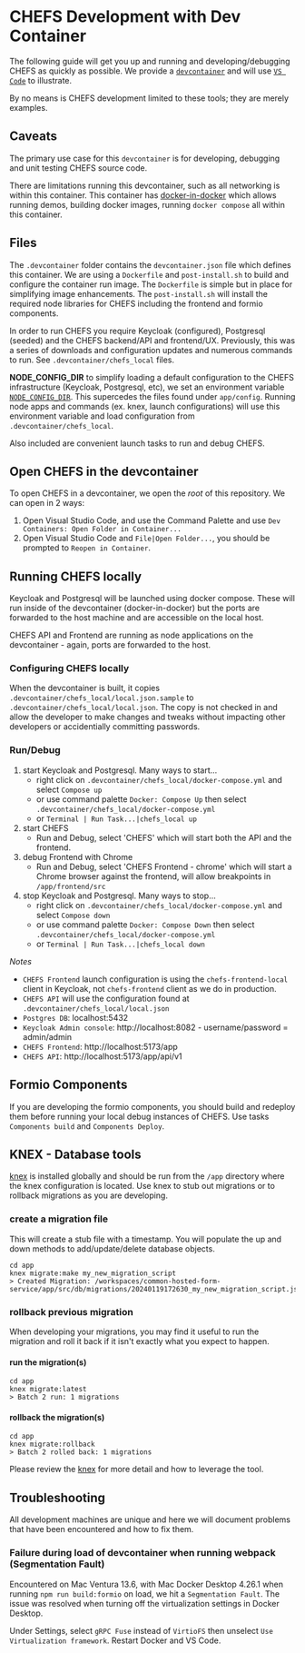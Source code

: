 # CHEFS Development with Dev Container

The following guide will get you up and running and developing/debugging CHEFS as quickly as possible.
We provide a [`devcontainer`](https://containers.dev) and will use [`VS Code`](https://code.visualstudio.com) to illustrate.

By no means is CHEFS development limited to these tools; they are merely examples.

## Caveats

The primary use case for this `devcontainer` is for developing, debugging and unit testing CHEFS source code.

There are limitations running this devcontainer, such as all networking is within this container. This container has [docker-in-docker](https://github.com/microsoft/vscode-dev-containers/blob/main/script-library/docs/docker-in-docker.md) which allows running demos, building docker images, running `docker compose` all within this container.

## Files

The `.devcontainer` folder contains the `devcontainer.json` file which defines this container. We are using a `Dockerfile` and `post-install.sh` to build and configure the container run image. The `Dockerfile` is simple but in place for simplifying image enhancements. The `post-install.sh` will install the required node libraries for CHEFS including the frontend and formio components.

In order to run CHEFS you require Keycloak (configured), Postgresql (seeded) and the CHEFS backend/API and frontend/UX. Previously, this was a series of downloads and configuration updates and numerous commands to run. See `.devcontainer/chefs_local` files.

**NODE_CONFIG_DIR** to simplify loading a default configuration to the CHEFS infrastructure (Keycloak, Postgresql, etc), we set an environment variable [`NODE_CONFIG_DIR`](https://github.com/node-config/node-config/wiki/Environment-Variables#node_config_dir). This supercedes the files found under `app/config`. Running node apps and commands (ex. knex, launch configurations) will use this environment variable and load configuration from `.devcontainer/chefs_local`.

Also included are convenient launch tasks to run and debug CHEFS.

## Open CHEFS in the devcontainer

To open CHEFS in a devcontainer, we open the _root_ of this repository. We can open in 2 ways:

1. Open Visual Studio Code, and use the Command Palette and use `Dev Containers: Open Folder in Container...`
2. Open Visual Studio Code and `File|Open Folder...`, you should be prompted to `Reopen in Container`.

## Running CHEFS locally

Keycloak and Postgresql will be launched using docker compose. These will run inside of the devcontainer (docker-in-docker) but the ports are forwarded to the host machine and are accessible on the local host.

CHEFS API and Frontend are running as node applications on the devcontainer - again, ports are forwarded to the host.

### Configuring CHEFS locally

When the devcontainer is built, it copies `.devcontainer/chefs_local/local.json.sample` to `.devcontainer/chefs_local/local.json`. The copy is not checked in and allow the developer to make changes and tweaks without impacting other developers or accidentially committing passwords.

### Run/Debug

1. start Keycloak and Postgresql. Many ways to start...
   - right click on `.devcontainer/chefs_local/docker-compose.yml` and select `Compose up`
   - or use command palette `Docker: Compose Up` then select `.devcontainer/chefs_local/docker-compose.yml`
   - or `Terminal | Run Task...|chefs_local up`
2. start CHEFS
   - Run and Debug, select 'CHEFS' which will start both the API and the frontend.
3. debug Frontend with Chrome
   - Run and Debug, select 'CHEFS Frontend - chrome' which will start a Chrome browser against the frontend, will allow breakpoints in `/app/frontend/src`
4. stop Keycloak and Postgresql. Many ways to stop...
   - right click on `.devcontainer/chefs_local/docker-compose.yml` and select `Compose down`
   - or use command palette `Docker: Compose Down` then select `.devcontainer/chefs_local/docker-compose.yml`
   - or `Terminal | Run Task...|chefs_local down`

_Notes_

- `CHEFS Frontend` launch configuration is using the `chefs-frontend-local` client in Keycloak, not `chefs-frontend` client as we do in production.
- `CHEFS API` will use the configuration found at `.devcontainer/chefs_local/local.json`
- `Postgres DB`: localhost:5432
- `Keycloak Admin console`: http://localhost:8082 - username/password = admin/admin
- `CHEFS Frontend`: http://localhost:5173/app
- `CHEFS API`: http://localhost:5173/app/api/v1

## Formio Components

If you are developing the formio components, you should build and redeploy them before running your local debug instances of CHEFS. Use tasks `Components build` and `Components Deploy`.

## KNEX - Database tools

[knex](https://knexjs.org) is installed globally and should be run from the `/app` directory where the knex configuration is located. Use knex to stub out migrations or to rollback migrations as you are developing.

### create a migration file

This will create a stub file with a timestamp. You will populate the up and down methods to add/update/delete database objects.

```
cd app
knex migrate:make my_new_migration_script
> Created Migration: /workspaces/common-hosted-form-service/app/src/db/migrations/20240119172630_my_new_migration_script.js
```

### rollback previous migration

When developing your migrations, you may find it useful to run the migration and roll it back if it isn't exactly what you expect to happen.

#### run the migration(s)

```
cd app
knex migrate:latest
> Batch 2 run: 1 migrations
```

#### rollback the migration(s)

```
cd app
knex migrate:rollback
> Batch 2 rolled back: 1 migrations
```

Please review the [knex](https://knexjs.org) for more detail and how to leverage the tool.

## Troubleshooting

All development machines are unique and here we will document problems that have been encountered and how to fix them.

### Failure during load of devcontainer when running webpack (Segmentation Fault)

Encountered on Mac Ventura 13.6, with Mac Docker Desktop 4.26.1 when running `npm run build:formio` on load, we hit a `Segmentation Fault`. The issue was resolved when turning off the virtualization settings in Docker Desktop.

Under Settings, select `gRPC Fuse` instead of `VirtioFS` then unselect `Use Virtualization framework`. Restart Docker and VS Code.
